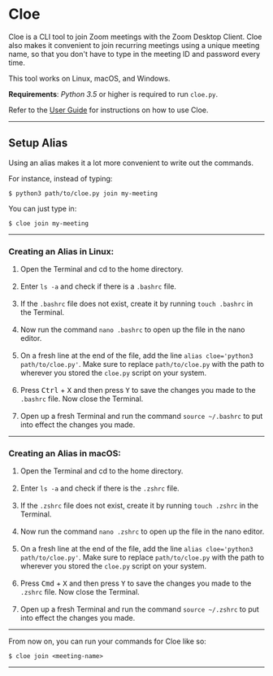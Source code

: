 # Cloe
Cloe is a CLI tool to join Zoom meetings with the Zoom Desktop Client. Cloe also makes it convenient 
to join recurring meetings using a unique meeting name, so that you don't have to type in the meeting ID and 
password every time.     

This tool works on Linux, macOS, and Windows.  

**Requirements**: _Python 3.5_ or higher is required to run `cloe.py`.   

Refer to the [User Guide](USER_GUIDE.md) for instructions on how to use Cloe.
___

## Setup Alias
Using an alias makes it a lot more convenient to write out the commands.  

For instance, instead of typing:  
```commandline
$ python3 path/to/cloe.py join my-meeting   
```  
You can just type in:  
```commandline
$ cloe join my-meeting  
```
___

### Creating an Alias in Linux: 
1. Open the Terminal and cd to the home directory.  
&nbsp;  
2. Enter `ls -a` and check if there is a `.bashrc` file.    
&nbsp;  
3. If the `.bashrc` file does not exist, create it by running `touch .bashrc` in the Terminal.   
&nbsp;  
4. Now run the command `nano .bashrc` to open up the file in the nano editor.  
&nbsp;  
5. On a fresh line at the end of the file, add the line `alias cloe='python3 path/to/cloe.py'`. Make sure to replace `path/to/cloe.py` with the path to wherever you stored the `cloe.py` script on your system.  
&nbsp;  
6. Press <kbd>Ctrl</kbd> + <kbd>X</kbd> and then press <kbd>Y</kbd> to save the changes you made to the `.bashrc` file. Now close the Terminal.  
&nbsp;  
7. Open up a fresh Terminal and run the command `source ~/.bashrc` to put into effect the changes you made.  
___

### Creating an Alias in macOS:  
1. Open the Terminal and cd to the home directory.  
&nbsp;  
2. Enter `ls -a` and check if there is the `.zshrc` file.    
&nbsp;  
3. If the `.zshrc` file does not exist, create it by running `touch .zshrc` in the Terminal.     
&nbsp;  
4. Now run the command `nano .zshrc` to open up the file in the nano editor.  
&nbsp;  
5. On a fresh line at the end of the file, add the line `alias cloe='python3 path/to/cloe.py'`. Make sure to replace `path/to/cloe.py` with the path to wherever you stored the `cloe.py` script on your system.  
&nbsp;  
6. Press <kbd>Cmd</kbd> + <kbd>X</kbd> and then press <kbd>Y</kbd> to save the changes you made to the `.zshrc` file. Now close the Terminal.  
&nbsp;  
7. Open up a fresh Terminal and run the command `source ~/.zshrc` to put into effect the changes you made.  
___

From now on, you can run your commands for Cloe like so:  
```commandline
$ cloe join <meeting-name>
```
___
